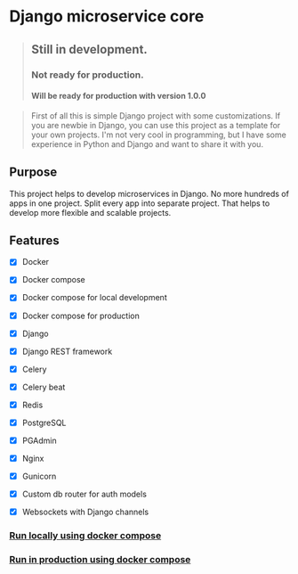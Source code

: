 # Django microservice core

> ## Still in development.
> ### Not ready for production.
> #### Will be ready for production with version 1.0.0


> First of all this is simple Django project with some customizations.
If you are newbie in Django, you can use this project as a template for your own projects.
I'm not very cool in programming, but I have some experience in Python and Django and want to share it with you.


## Purpose
This project helps to develop microservices in Django.
No more hundreds of apps in one project. Split every app into separate project.
That helps to develop more flexible and scalable projects.


## Features
- [x] Docker
- [x] Docker compose
- [x] Docker compose for local development
- [x] Docker compose for production
- [x] Django
- [x] Django REST framework
- [x] Celery
- [x] Celery beat
- [x] Redis
- [x] PostgreSQL
- [x] PGAdmin
- [x] Nginx
- [x] Gunicorn
- [x] Custom db router for auth models
- [x] Websockets with Django channels


### [Run locally using docker compose](docs/run_locally_using_docker_compose.md)

### [Run in production using docker compose](docs/run_in_production_using_docker_compose.md)
